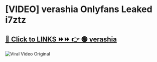 
 # [VIDEO] verashia Onlyfans Leaked i7ztz

## <h2><a href="https://clipsfans.com/verashia&ref=git">🔗 Click to LINKS ⏩⏩ 👉 🟢 verashia </a></h2>

<a href="https://clipsfans.com/verashia&ref=git" rel="nofollow" data-target="animated-image.originalLink"><img src="https://i.ibb.co.com/xMMVF88/686577567.gif" alt="Viral Video Original" style="max-width: 100%; display: inline-block;" data-target="animated-image.originalImage"></a>

